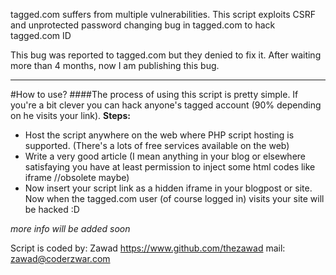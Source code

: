 tagged.com suffers from multiple vulnerabilities.
This script exploits CSRF and unprotected password changing bug in tagged.com to hack tagged.com ID

This bug was reported to tagged.com but they denied to fix it. After waiting more than 4 months, now I am publishing this bug.

-------------------------------------------------------------------------
#How to use?
####The process of using this script is pretty simple. If you're a bit clever you can hack anyone's tagged account (90% depending on he visits your link).
__Steps:__
* Host the script anywhere on the web where PHP script hosting is supported. (There's a lots of free services available on the web)
* Write a very good article (I mean anything in your blog or elsewhere satisfaying you have at least permission to inject some html codes like iframe //obsolete maybe)
* Now insert your script link as a hidden iframe in your blogpost or site. Now when the tagged.com user (of course logged in) visits your site will be hacked :D

_more info will be added soon_


Script is coded by: Zawad
https://www.github.com/thezawad
mail: zawad@coderzwar.com

